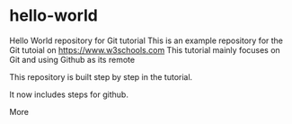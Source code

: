 # hello-world
Hello World repository for Git tutorial
This is an example repository for the Git tutoial on https://www.w3schools.com
This tutorial mainly focuses on Git and using Github as its remote

This repository is built step by step in the tutorial.

It now includes steps for github.

More 
